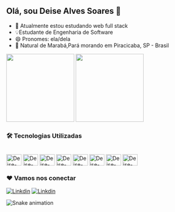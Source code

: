## Olá, sou Deise Alves Soares  👋

- 🌱 Atualmente estou estudando web full stack
- 💡Estudante de Engenharia de Software
- 😄 Pronomes: ela/dela
- 👩 Natural de Marabá,Pará morando em Piracicaba, SP - Brasil

<div>
  <img height="180em" src="https://github-readme-stats.vercel.app/api?username=deisealves&show_icons=true&theme=radical"/>
  <img height="180em" src="https://github-readme-stats.vercel.app/api/top-langs/?username=deisealves&layout=compact&theme=radical"/>
</div>

### 🛠️ Tecnologias Utilizadas
  <div style="display: inline_block"><br>
    <img align="center" alt="Deise-Mysql" height="30" width="40" src="https://cdn.jsdelivr.net/gh/devicons/devicon/icons/mysql/mysql-original-wordmark.svg">
    <img align="center" alt="Deise-Java" height="30" width="40" src="https://cdn.jsdelivr.net/gh/devicons/devicon/icons/java/java-original-wordmark.svg">
    <img align="center" alt="Deise-Spring" height="30" width="40" src="https://cdn.jsdelivr.net/gh/devicons/devicon/icons/spring/spring-original.svg">
    <img align="center" alt="Deise-Html" height="30" width="40" src="https://cdn.jsdelivr.net/gh/devicons/devicon/icons/html5/html5-original-wordmark.svg">
    <img align="center" alt="Deise-Angular" height="30" width="40" src="https://cdn.jsdelivr.net/gh/devicons/devicon/icons/angularjs/angularjs-original.svg">
    <img align="center" alt="Deise-javaScript" height="30" width="40" src="https://cdn.jsdelivr.net/gh/devicons/devicon/icons/javascript/javascript-plain.svg">
    <img align="center" alt="Deise-TypeScript" height="30" width="40" src="https://cdn.jsdelivr.net/gh/devicons/devicon/icons/typescript/typescript-plain.svg">
    <img align="center" alt="Deise-Css" height="30" width="40" src="https://cdn.jsdelivr.net/gh/devicons/devicon/icons/css3/css3-original.svg">
  </div>
  
  ### ❤️ Vamos nos conectar
  
  <div>

 [![Linkdin](https://img.shields.io/badge/LinkedIn-0077B5?style=for-the-badge&logo=linkedin&logoColor=white)](https://www.linkedin.com/in/deise-alves-soares-928b801a0/)
  [![Linkdin](https://img.shields.io/badge/Gmail-D14836?style=for-the-badge&logo=gmail&logoColor=white)](mailto:alvessoaresdeise97@gmail.com)
 
  ![Snake animation](https://github.com/deisealves/deisealves/blob/output/github-contribution-grid-snake.svg)
  </div>
  
  
 
